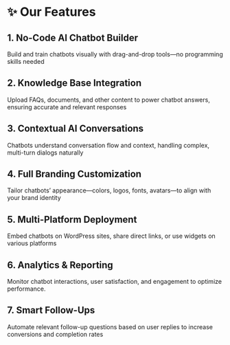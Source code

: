 # ✨ Our Features

## 1. No-Code AI Chatbot Builder

Build and train chatbots visually with drag-and-drop tools—no programming skills needed

## 2. Knowledge Base Integration

Upload FAQs, documents, and other content to power chatbot answers, ensuring accurate and relevant responses

## 3. Contextual AI Conversations

Chatbots understand conversation flow and context, handling complex, multi-turn dialogs naturally

## 4. Full Branding Customization

Tailor chatbots’ appearance—colors, logos, fonts, avatars—to align with your brand identity

## 5. Multi-Platform Deployment

Embed chatbots on WordPress sites, share direct links, or use widgets on various platforms

## 6. Analytics & Reporting

Monitor chatbot interactions, user satisfaction, and engagement to optimize performance.

## 7. Smart Follow-Ups

Automate relevant follow-up questions based on user replies to increase conversions and completion rates
